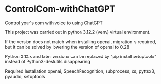 # ControlCom-withChatGPT
Control your's com with voice to using ChatGPT

This project was carried out in python 3.12.2 (venv) virtual environment.

If the version does not match when installing openai, migration is required, but it can be solved by lowering the version of openai to 0.28

Python 3.12.x and later versions can be replaced by "pip install setuptools" instead of Python3-destutils disappearing

Required Installation
 openai,
 SpeechRecognition,
 subprocess,
 os,
 pyttsx3,
 pyaudio,
 setuptools

